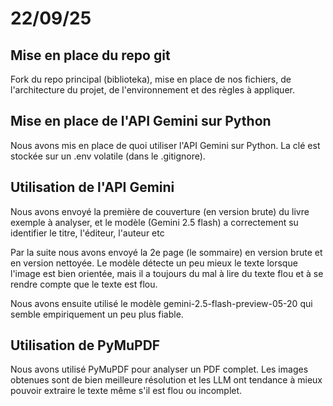 # 22/09/25

## Mise en place du repo git
Fork du repo principal (biblioteka), mise en place de nos fichiers, de l'architecture du projet, de l'environnement et des règles à appliquer.

## Mise en place de l'API Gemini sur Python
Nous avons mis en place de quoi utiliser l'API Gemini sur Python.
La clé est stockée sur un .env volatile (dans le .gitignore).

## Utilisation de l'API Gemini
Nous avons envoyé la première de couverture (en version brute) du livre exemple à analyser, et le modèle (Gemini 2.5 flash) a correctement su identifier le titre, l'éditeur, l'auteur etc

Par la suite nous avons envoyé la 2e page (le sommaire) en version brute et en version nettoyée.
Le modèle détecte un peu mieux le texte lorsque l'image est bien orientée, mais il a toujours du mal à lire du texte flou et à se rendre compte que le texte est flou.

Nous avons ensuite utilisé le modèle gemini-2.5-flash-preview-05-20 qui semble empiriquement un peu plus fiable.

## Utilisation de PyMuPDF
Nous avons utilisé PyMuPDF pour analyser un PDF complet.
Les images obtenues sont de bien meilleure résolution et les LLM ont tendance à mieux pouvoir extraire le texte même s'il est flou ou incomplet.